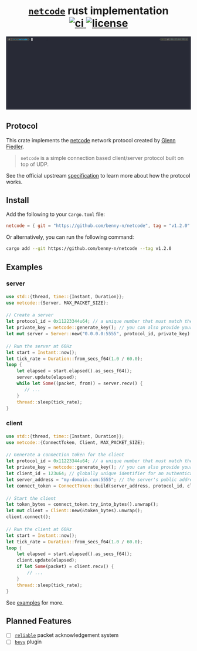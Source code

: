 <div align="center">
  <h1>
    <a href="https://github.com/networkprotocol/netcode"><code>netcode</code></a> rust implementation
    <br>
    <a href="https://github.com/benny-n/netcode/actions/workflows/ci.yml">
      <img alt="ci" src="https://github.com/benny-n/netcode/actions/workflows/ci.yml/badge.svg"/>
    </a>
    <a href="https://github.com/benny-n/netcode/blob/main/LICENSE">
      <img alt="license" src="https://img.shields.io/github/license/benny-n/netcode"/>
    </a>
    <!-- <a href="https://crates.io/crates/netcode">
      <img alt="crate" src="https://img.shields.io/crates/v/netcode"/>
    </a> -->
  </h1>

</div>

<img src="./demo.gif" alt="demo">

## Protocol

This crate implements the [netcode](https://github.com/networkprotocol/netcode)
network protocol created by [Glenn Fiedler](https://gafferongames.com).

> `netcode` is a simple connection based client/server protocol built on top of UDP.

See the official upstream [specification](https://github.com/networkprotocol/netcode/blob/v1.2.1/STANDARD.md) to learn more about how the protocol works.

## Install

Add the following to your `Cargo.toml` file:

```toml
netcode = { git = "https://github.com/benny-n/netcode", tag = "v1.2.0" }
```

Or alternatively, you can run the following command:

```bash
cargo add --git https://github.com/benny-n/netcode --tag v1.2.0
```

## Examples

### server

```rust
use std::{thread, time::{Instant, Duration}};
use netcode::{Server, MAX_PACKET_SIZE};

// Create a server
let protocol_id = 0x11223344u64; // a unique number that must match the client's protocol id
let private_key = netcode::generate_key(); // you can also provide your own key
let mut server = Server::new("0.0.0.0:5555", protocol_id, private_key).unwrap();

// Run the server at 60Hz
let start = Instant::now();
let tick_rate = Duration::from_secs_f64(1.0 / 60.0);
loop {
    let elapsed = start.elapsed().as_secs_f64();
    server.update(elapsed);
    while let Some((packet, from)) = server.recv() {
       // ...
    }
    thread::sleep(tick_rate);
}
```

### client

```rust
use std::{thread, time::{Instant, Duration}};
use netcode::{ConnectToken, Client, MAX_PACKET_SIZE};

// Generate a connection token for the client
let protocol_id = 0x11223344u64; // a unique number that must match the server's protocol id
let private_key = netcode::generate_key(); // you can also provide your own key
let client_id = 123u64; // globally unique identifier for an authenticated client
let server_address = "my-domain.com:5555"; // the server's public address (can also be multiple addresses)
let connect_token = ConnectToken::build(server_address, protocol_id, client_id, private_key).generate().unwrap();

// Start the client
let token_bytes = connect_token.try_into_bytes().unwrap();
let mut client = Client::new(&token_bytes).unwrap();
client.connect();

// Run the client at 60Hz
let start = Instant::now();
let tick_rate = Duration::from_secs_f64(1.0 / 60.0);
loop {
    let elapsed = start.elapsed().as_secs_f64();
    client.update(elapsed);
    if let Some(packet) = client.recv() {
        // ...
    }
    thread::sleep(tick_rate);
}
```

See [examples](https://github.com/benny-n/netcode/tree/main/examples) for more.

## Planned Features

- [ ] [`reliable`](https://github.com/networkprotocol/reliable) packet acknowledgement system
- [ ] [`bevy`](https://github.com/bevyengine/bevy) plugin
